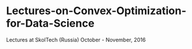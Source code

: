 # Lectures-on-Convex-Optimization-for-Data-Science
Lectures at SkolTech (Russia) October - November, 2016
